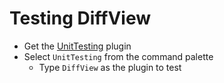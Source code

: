# Testing DiffView

* Get the [UnitTesting](https://packagecontrol.io/packages/UnitTesting) plugin
* Select `UnitTesting` from the command palette
    * Type `DiffView` as the plugin to test
